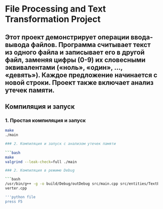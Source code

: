 # File Processing and Text Transformation Project

Этот проект демонстрирует операции ввода-вывода файлов. Программа считывает текст из одного файла и записывает его в другой файл, заменяя цифры (0-9) их словесными эквивалентами («ноль», «один», ..., «девять»). Каждое предложение начинается с новой строки. Проект также включает анализ утечек памяти.
---

## Компиляция и запуск

### 1. Простая компиляция и запуск

```bash
make
./main

### 2. Компиляция и запуск с анализом утечек памяти
 
```bash
make
valgrind --leak-check=full ./main

### 2. Компиляция в режиме Debug

```bash
/usr/bin/g++ -g -o build/Debug/outDebug src/main.cpp src/entities/TextEntity.cpp src/domain/TextProcessor.cpp src/data/FileRepository.cpp src/utils/string_utils.cpp src/utils/NumberToWordCon
verter.cpp

'''python file
press F5